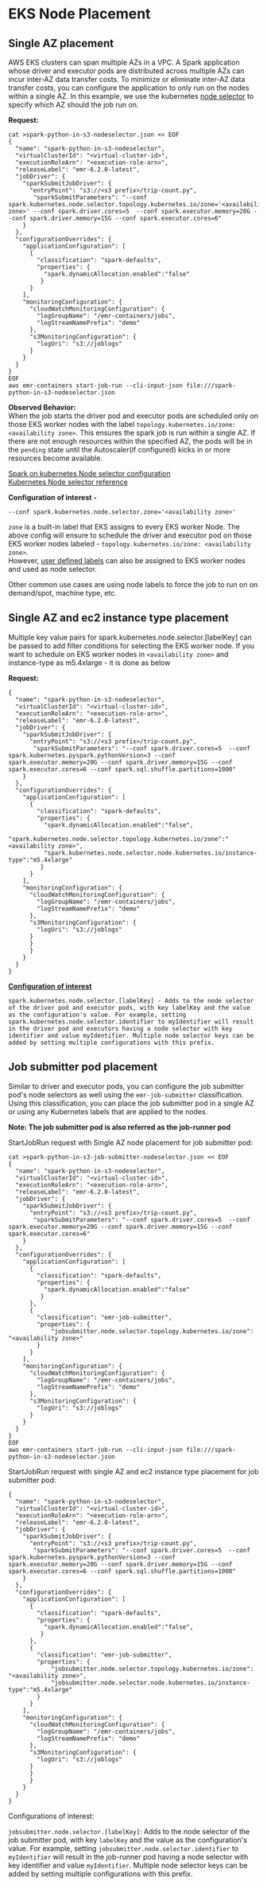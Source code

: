 # **EKS Node Placement**
## **Single AZ placement**

AWS EKS clusters can span multiple AZs in a VPC. A Spark application whose driver and executor pods are distributed across multiple AZs can incur inter-AZ data transfer costs. To minimize or eliminate inter-AZ data transfer costs, you can configure the application to only run on the nodes within a single AZ.  In this example, we use the kubernetes [node selector](https://spark.apache.org/docs/latest/running-on-kubernetes.html#pod-spec) to specify which AZ should the job run on.

**Request:**

```
cat >spark-python-in-s3-nodeselector.json << EOF
{
  "name": "spark-python-in-s3-nodeselector", 
  "virtualClusterId": "<virtual-cluster-id>", 
  "executionRoleArn": "<execution-role-arn>", 
  "releaseLabel": "emr-6.2.0-latest", 
  "jobDriver": {
    "sparkSubmitJobDriver": {
      "entryPoint": "s3://<s3 prefix>/trip-count.py", 
       "sparkSubmitParameters": "--conf spark.kubernetes.node.selector.topology.kubernetes.io/zone='<availability zone>' --conf spark.driver.cores=5  --conf spark.executor.memory=20G --conf spark.driver.memory=15G --conf spark.executor.cores=6"
    }
  }, 
  "configurationOverrides": {
    "applicationConfiguration": [
      {
        "classification": "spark-defaults", 
        "properties": {
          "spark.dynamicAllocation.enabled":"false"
         }
      }
    ], 
    "monitoringConfiguration": {
      "cloudWatchMonitoringConfiguration": {
        "logGroupName": "/emr-containers/jobs", 
        "logStreamNamePrefix": "demo"
      }, 
      "s3MonitoringConfiguration": {
        "logUri": "s3://joblogs"
      }
    }
  }
}
EOF
aws emr-containers start-job-run --cli-input-json file:///spark-python-in-s3-nodeselector.json
```

**Observed Behavior:**  
When the job starts the driver pod and executor pods are scheduled only on those EKS worker nodes with the label `topology.kubernetes.io/zone: <availability zone>`. This ensures the spark job is run within a single AZ. If there are not enough resources within the specified AZ, the pods will be in the `pending` state until the Autoscaler(if configured) kicks in or more resources become available.
 
[Spark on kubernetes Node selector configuration](https://spark.apache.org/docs/latest/running-on-kubernetes.html#pod-spec)  
[Kubernetes Node selector reference](https://kubernetes.io/docs/concepts/scheduling-eviction/assign-pod-node/)

**Configuration of interest -**  


```
--conf spark.kubernetes.node.selector.zone='<availability zone>'
```

`zone` is a built-in label that EKS assigns to every EKS worker Node. The above config will ensure to schedule the driver and executor pod on those EKS worker nodes labeled - `topology.kubernetes.io/zone: <availability zone>`.  
However, [user defined labels](https://eksctl.io/usage/eks-managed-nodes/#managing-labels) can also be assigned to EKS worker nodes and used as node selector.

Other common use cases are using node labels to force the job to run on on demand/spot, machine type, etc.  


## **Single AZ and ec2 instance type placement**  

Multiple key value pairs for spark.kubernetes.node.selector.[labelKey] can be passed to add filter conditions for selecting the EKS worker node. If you want to schedule on EKS worker nodes in `<availability zone>` and instance-type as m5.4xlarge - it is done as below  
 
 **Request:**

```
{
  "name": "spark-python-in-s3-nodeselector", 
  "virtualClusterId": "<virtual-cluster-id>", 
  "executionRoleArn": "<execution-role-arn>", 
  "releaseLabel": "emr-6.2.0-latest", 
  "jobDriver": {
    "sparkSubmitJobDriver": {
      "entryPoint": "s3://<s3 prefix>/trip-count.py", 
       "sparkSubmitParameters": "--conf spark.driver.cores=5  --conf spark.kubernetes.pyspark.pythonVersion=3 --conf spark.executor.memory=20G --conf spark.driver.memory=15G --conf spark.executor.cores=6 --conf spark.sql.shuffle.partitions=1000"
    }
  }, 
  "configurationOverrides": {
    "applicationConfiguration": [
      {
        "classification": "spark-defaults", 
        "properties": {
          "spark.dynamicAllocation.enabled":"false",
          "spark.kubernetes.node.selector.topology.kubernetes.io/zone":"<availability zone>",
          "spark.kubernetes.node.selector.node.kubernetes.io/instance-type":"m5.4xlarge"
         }
      }
    ], 
    "monitoringConfiguration": {
      "cloudWatchMonitoringConfiguration": {
        "logGroupName": "/emr-containers/jobs", 
        "logStreamNamePrefix": "demo"
      }, 
      "s3MonitoringConfiguration": {
        "logUri": "s3://joblogs"
      }
      }
      }
    }
  }
}
```


**[Configuration of interest](http://spark.apache.org/docs/latest/running-on-kubernetes.html)**  

`spark.kubernetes.node.selector.[labelKey] - Adds to the node selector of the driver pod and executor pods, with key labelKey and the value as the configuration's value. For example, setting spark.kubernetes.node.selector.identifier to myIdentifier will result in the driver pod and executors having a node selector with key identifier and value myIdentifier. Multiple node selector keys can be added by setting multiple configurations with this prefix.`



## **Job submitter pod placement**

Similar to driver and executor pods, you can configure the job submitter pod's node selectors as well using the `emr-job-submitter` classification. 
Using this classification, you can place the job submitter pod in a single AZ or using any Kubernetes labels that are applied to the nodes.

**Note: The job submitter pod is also referred as the job-runner pod**

StartJobRun request with Single AZ node placement for job submitter pod:

```
cat >spark-python-in-s3-job-submitter-nodeselector.json << EOF
{
  "name": "spark-python-in-s3-nodeselector", 
  "virtualClusterId": "<virtual-cluster-id>", 
  "executionRoleArn": "<execution-role-arn>", 
  "releaseLabel": "emr-6.2.0-latest", 
  "jobDriver": {
    "sparkSubmitJobDriver": {
      "entryPoint": "s3://<s3 prefix>/trip-count.py", 
       "sparkSubmitParameters": "--conf spark.driver.cores=5  --conf spark.executor.memory=20G --conf spark.driver.memory=15G --conf spark.executor.cores=6"
    }
  }, 
  "configurationOverrides": {
    "applicationConfiguration": [
      {
        "classification": "spark-defaults", 
        "properties": {
          "spark.dynamicAllocation.enabled":"false"
         }
      },
      {
        "classification": "emr-job-submitter",
        "properties": {
            "jobsubmitter.node.selector.topology.kubernetes.io/zone": "<availability zone>"
        }
      }
    ], 
    "monitoringConfiguration": {
      "cloudWatchMonitoringConfiguration": {
        "logGroupName": "/emr-containers/jobs", 
        "logStreamNamePrefix": "demo"
      }, 
      "s3MonitoringConfiguration": {
        "logUri": "s3://joblogs"
      }
    }
  }
}
EOF
aws emr-containers start-job-run --cli-input-json file:///spark-python-in-s3-nodeselector.json
```

StartJobRun request with single AZ and ec2 instance type placement for job submitter pod:


```
{
  "name": "spark-python-in-s3-nodeselector", 
  "virtualClusterId": "<virtual-cluster-id>", 
  "executionRoleArn": "<execution-role-arn>", 
  "releaseLabel": "emr-6.2.0-latest", 
  "jobDriver": {
    "sparkSubmitJobDriver": {
      "entryPoint": "s3://<s3 prefix>/trip-count.py", 
       "sparkSubmitParameters": "--conf spark.driver.cores=5  --conf spark.kubernetes.pyspark.pythonVersion=3 --conf spark.executor.memory=20G --conf spark.driver.memory=15G --conf spark.executor.cores=6 --conf spark.sql.shuffle.partitions=1000"
    }
  }, 
  "configurationOverrides": {
    "applicationConfiguration": [
      {
        "classification": "spark-defaults", 
        "properties": {
          "spark.dynamicAllocation.enabled":"false",
         }
      },
      {
        "classification": "emr-job-submitter",
        "properties": {
            "jobsubmitter.node.selector.topology.kubernetes.io/zone": "<availability zone>",
            "jobsubmitter.node.selector.node.kubernetes.io/instance-type":"m5.4xlarge"
        }
      }
    ], 
    "monitoringConfiguration": {
      "cloudWatchMonitoringConfiguration": {
        "logGroupName": "/emr-containers/jobs", 
        "logStreamNamePrefix": "demo"
      }, 
      "s3MonitoringConfiguration": {
        "logUri": "s3://joblogs"
      }
      }
      }
    }
  }
}
```

Configurations of interest:

`jobsubmitter.node.selector.[labelKey]`: Adds to the node selector of the job submitter pod, with key `labelKey` and the value as the configuration's value. For example, setting `jobsubmitter.node.selector.identifier` to `myIdentifier` will result in the job-runner pod having a node selector with key identifier and value `myIdentifier`. Multiple node selector keys can be added by setting multiple configurations with this prefix.

